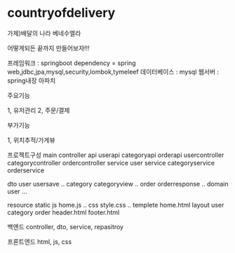 # countryofdelivery

가제)배달의 나라 베네수엘라


어떻게되든 끝까지 만들어보자!!!

프레임워크 : springboot
dependency = spring web,jdbc,jpa,mysql,security,lombok,tymeleef
데이터베이스 : mysql
웹서버 : spring내장 아파치

주요기능 

1, 유저관리
2, 주문/결제

부가기능
 
1, 위치추적/가게뷰


프로젝트구성
main
controller
	api
		userapi
		categoryapi
		orderapi
	usercontroller
	categorycontroller
	ordercontroller
service
	user	service
	categoryservice
	orderservice
	
dto
	user
		usersave
		..
	category
		categoryview
		..
	order
		orderresponse
		..
domain
	user
	…

resource
static
	js
		home.js
		..
	css
		style.css
		..
templete
	home.html
	layout
		user
		category
		order
		header.html
		footer.html



백엔드
controller, dto, service, repasitroy

프론트엔드
html, js, css

